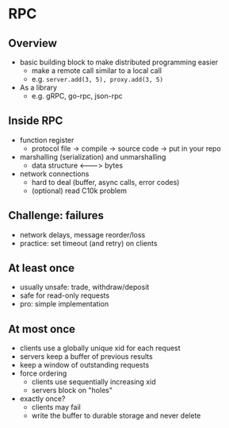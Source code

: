 # RPC

## Overview
* basic building block to make distributed programming easier 
  * make a remote call similar to a local call 
  * e.g. `server.add(3, 5), proxy.add(3, 5)`
* As a library
  * e.g. gRPC, go-rpc, json-rpc

## Inside RPC
* function register
  * protocol file -> compile -> source code -> put in your repo 
* marshalling (serialization) and unmarshalling 
  * data structure <---> bytes
* network connections
  * hard to deal (buffer, async calls, error codes) 
  * (optional) read C10k problem 

## Challenge: failures
* network delays, message reorder/loss
* practice: set timeout (and retry) on clients

## At least once
* usually unsafe: trade, withdraw/deposit  
* safe for read-only requests
* pro: simple implementation

## At most once
* clients use a globally unique xid for each request 
* servers keep a buffer of previous results
* keep a window of outstanding requests 
* force ordering
  * clients use sequentially increasing xid 
  * servers block on "holes" 
* exactly once?
  * clients may fail 
  * write the buffer to durable storage and never delete
